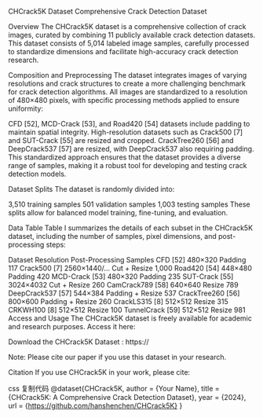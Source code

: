 CHCrack5K Dataset
Comprehensive Crack Detection Dataset

Overview
The CHCrack5K dataset is a comprehensive collection of crack images, curated by combining 11 publicly available crack detection datasets. This dataset consists of 5,014 labeled image samples, carefully processed to standardize dimensions and facilitate high-accuracy crack detection research.

Composition and Preprocessing
The dataset integrates images of varying resolutions and crack structures to create a more challenging benchmark for crack detection algorithms. All images are standardized to a resolution of 480×480 pixels, with specific processing methods applied to ensure uniformity:

CFD [52], MCD-Crack [53], and Road420 [54] datasets include padding to maintain spatial integrity.
High-resolution datasets such as Crack500 [7] and SUT-Crack [55] are resized and cropped.
CrackTree260 [56] and DeepCrack537 [57] are resized, with DeepCrack537 also requiring padding.
This standardized approach ensures that the dataset provides a diverse range of samples, making it a robust tool for developing and testing crack detection models.

Dataset Splits
The dataset is randomly divided into:

3,510 training samples
501 validation samples
1,003 testing samples
These splits allow for balanced model training, fine-tuning, and evaluation.

Data Table
Table I summarizes the details of each subset in the CHCrack5K dataset, including the number of samples, pixel dimensions, and post-processing steps:

Dataset	Resolution	Post-Processing	Samples
CFD [52]	480×320	Padding	117
Crack500 [7]	2560×1440/...	Cut + Resize	1,000
Road420 [54]	448×480	Padding	420
MCD-Crack [53]	480×320	Padding	235
SUT-Crack [55]	3024×4032	Cut + Resize	260
CamCrack789 [58]	640×640	Resize	789
DeepCrack537 [57]	544×384	Padding + Resize	537
CrackTree260 [56]	800×600	Padding + Resize	260
CrackLS315 [8]	512×512	Resize	315
CRKWH100 [8]	512×512	Resize	100
TunnelCrack [59]	512×512	Resize	981
Access and Usage
The CHCrack5K dataset is freely available for academic and research purposes. Access it here:

Download the CHCrack5K Dataset : https://

Note: Please cite our paper if you use this dataset in your research.

Citation
If you use CHCrack5K in your work, please cite:

css
复制代码
@dataset{CHCrack5K,
  author = {Your Name},
  title = {CHCrack5K: A Comprehensive Crack Detection Dataset},
  year = {2024},
  url = {https://github.com/hanshenchen/CHCrack5K}
}
